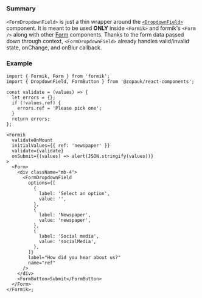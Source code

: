 ### Summary

`<FormDropdownField>` is just a thin wrapper around the [`<DropdownField>`](#/Components/Molecules/DropdownField) component.
It is meant to be used **ONLY** inside `<Formik>` and formik's `<Form />` along with other [Form](#/Organisms/Form) components.
Thanks to the form data passed down through context, `<FormDropdownField>` already handles valid/invalid state, onChange, and onBlur callback.

### Example

```tsx
import { Formik, Form } from 'formik';
import { DropdownField, FormButton } from '@zopauk/react-components';

const validate = (values) => {
  let errors = {};
  if (!values.ref) {
    errors.ref = 'Please pick one';
  }
  return errors;
};

<Formik
  validateOnMount
  initialValues={{ ref: 'newspaper' }}
  validate={validate}
  onSubmit={(values) => alert(JSON.stringify(values))}
>
  <Form>
    <div className="mb-4">
      <FormDropdownField
        options={[
          {
            label: 'Select an option',
            value: '',
          },
          {
            label: 'Newspaper',
            value: 'newspaper',
          },
          {
            label: 'Social media',
            value: 'socialMedia',
          },
        ]}
        label="How did you hear about us?"
        name="ref"
      />
    </div>
    <FormButton>Submit</FormButton>
  </Form>
</Formik>;
```
